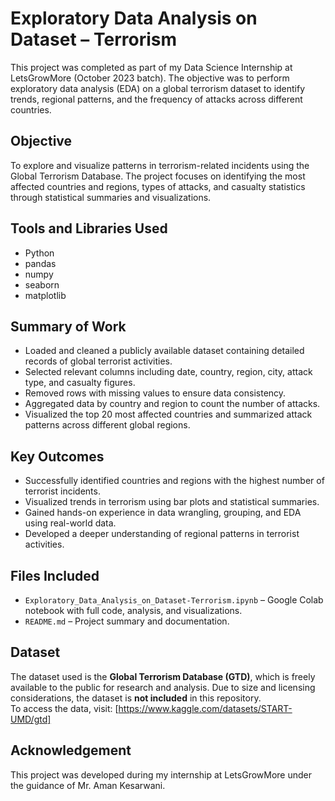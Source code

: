 # Exploratory Data Analysis on Dataset – Terrorism

This project was completed as part of my Data Science Internship at LetsGrowMore (October 2023 batch). The objective was to perform exploratory data analysis (EDA) on a global terrorism dataset to identify trends, regional patterns, and the frequency of attacks across different countries.

## Objective

To explore and visualize patterns in terrorism-related incidents using the Global Terrorism Database. The project focuses on identifying the most affected countries and regions, types of attacks, and casualty statistics through statistical summaries and visualizations.

## Tools and Libraries Used

- Python  
- pandas  
- numpy  
- seaborn  
- matplotlib

## Summary of Work

- Loaded and cleaned a publicly available dataset containing detailed records of global terrorist activities.
- Selected relevant columns including date, country, region, city, attack type, and casualty figures.
- Removed rows with missing values to ensure data consistency.
- Aggregated data by country and region to count the number of attacks.
- Visualized the top 20 most affected countries and summarized attack patterns across different global regions.

## Key Outcomes

- Successfully identified countries and regions with the highest number of terrorist incidents.
- Visualized trends in terrorism using bar plots and statistical summaries.
- Gained hands-on experience in data wrangling, grouping, and EDA using real-world data.
- Developed a deeper understanding of regional patterns in terrorist activities.

## Files Included

- `Exploratory_Data_Analysis_on_Dataset-Terrorism.ipynb` – Google Colab notebook with full code, analysis, and visualizations.
- `README.md` – Project summary and documentation.

## Dataset

The dataset used is the **Global Terrorism Database (GTD)**, which is freely available to the public for research and analysis. Due to size and licensing considerations, the dataset is **not included** in this repository.  
To access the data, visit: [https://www.kaggle.com/datasets/START-UMD/gtd]

## Acknowledgement

This project was developed during my internship at LetsGrowMore under the guidance of Mr. Aman Kesarwani.
